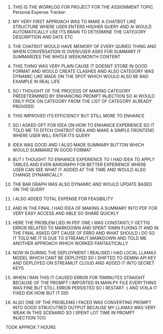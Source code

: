 1. THIS IS THE WORKLOG FOR PROJECT FOR THE ASSIGNMENT TOPIC Personal Expense Tracker:

2. MY VERY FIRST APPROACH WAS TO MAKE A CHATBOT LIKE STRUCTURE WHERE USER ENTERS HIS/HER QUERY AND AI WOULD AUTOMATICALLY USE ITS BRAIN TO DETERMINE THE CATEGORY DESCRIPTION AND DATE ETC
3. THE CHATBOT WOULD HAVE MEMORY OF EVERY QURIED THING AND WHEN CONVERSATION IS OVER/USER ASKS FOR SUMMARY IT SUMMARIZES THE WHOLE WEEK/MONTH CONTENT
4. THIS THING WAS VERY PLAIN CAUSE IT DOESNT STORE IN GOOD FORMAT AND WOULD CREATE CLASHES AND ALSO CATEGORY WAS DYNAMIC LIKE MADE ON THE SPOT WHICH WOULD ALSO BE BAD EXAMPLE IN REAL LIFE
5. SO I THOUGHT OF THE PROCESS OF MAKING CATEGORY PREDETERMINED BY ENHANCING PROMPT INJECTION SO AI WOULD ONLY PICK ON CATEGORY FROM THE LIST OF CATEGORY ALREADY PROVIDED
6. THIS IMPROVED ITS EFFICIENCY BUT STILL MORE TO ENHANCE

7. SO I ASKED GPT FOR IDEA ON HOW TO ENHANCE EXPERIENCE SO IT TOLD ME TO DITCH CHATBOT IDEA AND MAKE A SIMPLE FRONTEND WHERE USER WILL ENTER ITS QUERY
8. IDEA WAS GOOD AND I ALSO MADE SUMMARY BUTTON WHICH WOULD SUMMARIZ IN GOOD FORMAT
9. BUT I THOUGHT TO ENHANCE EXPERIENCE TO I HAD IDEA TO APPLY TABLES AND EVEN BARGRAPH FOR BETTER EXPERIENCE WHERE USER CAN SEE WHAT IT ADDED AT THE TIME AND WOULD ALSO CHANGE DYNAMICALLY
10. THE BAR GRAPH WAS ALSO DYNAMIC AND WOULD UPDATE BASED ON THE QUERY
11. I ALSO ADDED TOTAL EXPENSE FOR FEASIBILITY
12. AND IN THE FINAL I HAD IDEA OF MAKING A SUMMARY INTO PDF FOR VERY EASY ACCESS AND ABLE SO SHARE QUICKLY

13. HERE THE PROBLEM LIED IN PDF ONE I WAS CONSTANTLY GETTIG ERROR RELATED TO MARKDOWN AND SPENT 10MIN FUXING IT AND IN THE FINAL ASKED GPT CAUSE OF ERRO AND WHAT SHOULD I DO SO IT TOLD ME IT IS DUE TO STREAMLIT.MARKDOWN AND TOLD ME ANOTHER APPROACH WHICH WORKED FANTASTICALLY
14. NOW IN DURING THE DEPLOYMENT I REALISED I HAD LOCAL LLAMA3 MODEL WHICH CANT BE DEPLOYED SO I SHIFTED TO GEMINI API KEY AND DEPLOYED ON STREAMLIT CLOUD AND ADDED IT INTO SECRET KEYS
15. WHEN I RAN THIS IT CAUSED ERROR FOR 15MINUTES STRAIGHT BECAUSE OF THE PROMPT I IMPORTED IN MAIN.PY FILE EVERYTHING WAS FINE BUT STILL ERROR PERSISTED SO I RESTART :) AND VOILA IT FIXED IDK HOW BUT IT DID
16. ALSO ONE OF THE PROBLEMS I FACED WAS CONVERTING PROMPT INTO GOOD STRUCUTRED OUTPUT BECAUSE MY LLAMA3 WAS VERY WEAK IN THIS SCENARIO SO I SPENT LOT TIME IN PROMPT INJECTION TOO

TOOK APPROX 7 HOURS
